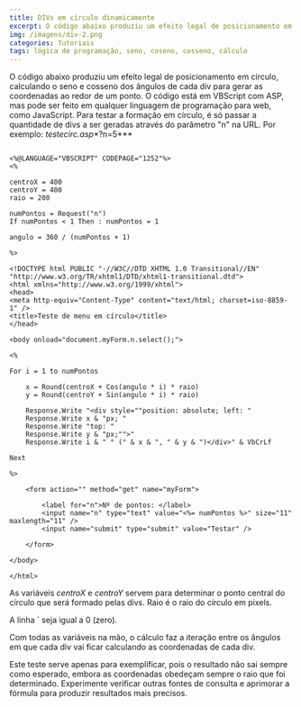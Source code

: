 ```yaml
---
title: DIVs em círculo dinamicamente
excerpt: O código abaixo produziu um efeito legal de posicionamento em círculo, calculando o seno e cosseno dos ângulos de cada div para gerar as coordenadas ao redor de um ponto. Coloquei na seção ASP porque o código está em VBScript com ASP, mas pode ser feito
img: /imagens/div-2.png
categories: Tutoriais
tags: lógica de programação, seno, coseno, cosseno, cálculo
---
```


O código abaixo produziu um efeito legal de posicionamento em círculo, calculando o seno e cosseno dos ângulos de cada div para gerar as coordenadas ao redor de um ponto. O código está em VBScript com ASP, mas pode ser feito em qualquer linguagem de programação para web, como JavaScript. Para testar a formação em círculo, é só passar a quantidade de divs a ser geradas através do parâmetro "n" na URL. Por exemplo: *testecirc.asp**?n=5***

```

<%@LANGUAGE="VBSCRIPT" CODEPAGE="1252"%>
<%

centroX = 400
centroY = 400
raio = 200

numPontos = Request("n")
If numPontos < 1 Then : numPontos = 1

angulo = 360 / (numPontos + 1)

%>

<!DOCTYPE html PUBLIC "-//W3C//DTD XHTML 1.0 Transitional//EN" "http://www.w3.org/TR/xhtml1/DTD/xhtml1-transitional.dtd">
<html xmlns="http://www.w3.org/1999/xhtml">
<head>
<meta http-equiv="Content-Type" content="text/html; charset=iso-8859-1" />
<title>Teste de menu em círculo</title>
</head>

<body onload="document.myForm.n.select();">

<%

For i = 1 to numPontos

	x = Round(centroX + Cos(angulo * i) * raio)
	y = Round(centroY + Sin(angulo * i) * raio)

	Response.Write "<div style=""position: absolute; left: "
	Response.Write x & "px; "
	Response.Write "top: "
	Response.Write y & "px;"">"
	Response.Write i & " ° (" & x & ", " & y & ")</div>" & VbCrLf

Next

%>

	<form action="" method="get" name="myForm">

		<label for="n">Nº de pontos: </label>
		<input name="n" type="text" value="<%= numPontos %>" size="11" maxlength="11" />
		<input name="submit" type="submit" value="Testar" />

	</form>

</body>

</html>

```

As variáveis *centroX* e *centroY* servem para determinar o ponto central do círculo que será formado pelas divs. Raio é o raio do círculo em pixels.

A linha ` seja igual a 0 (zero).

Com todas as variáveis na mão, o cálculo faz a iteração entre os ângulos em que cada div vai ficar calculando as coordenadas de cada div.

Este teste serve apenas para exemplificar, pois o resultado não sai sempre como esperado, embora as coordenadas obedeçam sempre o raio que foi determinado. Experimente verificar outras fontes de consulta e aprimorar a fórmula para produzir resultados mais precisos.
